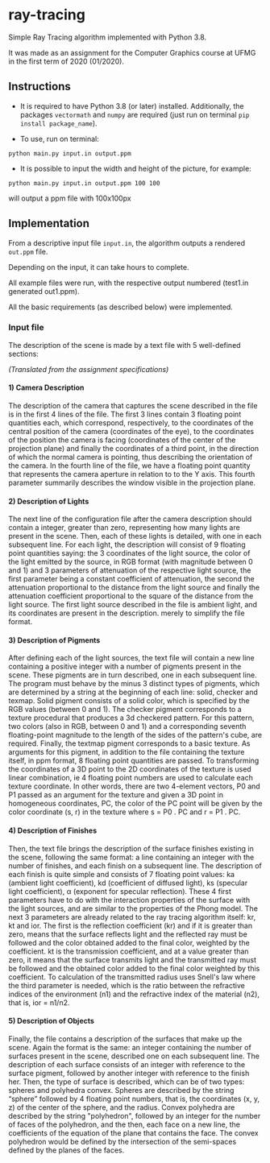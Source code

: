 # ray-tracing

Simple Ray Tracing algorithm implemented with Python 3.8.

It was made as an assignment for the Computer Graphics course at UFMG in the first term of 2020 (01/2020).

## Instructions 

* It is required to have Python 3.8 (or later) installed. Additionally, the packages `vectormath` and `numpy` are required (just run on terminal `pip install package_name`). 

* To use, run on terminal:

 `python main.py input.in output.ppm`

* It is possible to input the width and height of the picture, for example: 

 `python main.py input.in output.ppm 100 100`
 
 will output a ppm file with 100x100px
 
## Implementation

From a descriptive input file `input.in`, the algorithm outputs a rendered `out.ppm` file. 

Depending on the input, it can take hours to complete.

All example files were run, with the respective output numbered (test1.in generated out1.ppm).

All the basic requirements (as described below) were implemented.

### Input file

The description of the scene is made by a text file with 5 well-defined sections:

_(Translated from the assignment specifications)_

#### 1) Camera Description

The description of the camera that captures the scene described in the file is in the first 4 lines of the
file. The first 3 lines contain 3 floating point quantities each, which
correspond, respectively, to the coordinates of the central position of the camera (coordinates of the
eye), to the coordinates of the position the camera is facing (coordinates of the center of the
projection plane) and finally the coordinates of a third point, in the direction of which the normal
camera is pointing, thus describing the orientation of the camera. In the fourth line of the
file, we have a floating point quantity that represents the camera aperture in relation to
to the Y axis. This fourth parameter summarily describes the window visible in the projection plane.

#### 2) Description of Lights

The next line of the configuration file after the camera description should contain a
integer, greater than zero, representing how many lights are present in the scene.
Then, each of these lights is detailed, with one in each subsequent line. For each light,
the description will consist of 9 floating point quantities saying: the 3 coordinates of the light source,
the color of the light emitted by the source, in RGB format (with magnitude between 0 and 1) and 3 parameters of
attenuation of the respective light source, the first parameter being a constant coefficient of
attenuation, the second the attenuation proportional to the distance from the light source and finally the
attenuation coefficient proportional to the square of the distance from the light source. The first light source 
described in the file is ambient light, and its coordinates are present in the description.
merely to simplify the file format.

#### 3) Description of Pigments

After defining each of the light sources, the text file will contain a new line containing
a positive integer with a number of pigments present in the scene. These pigments
are in turn described, one in each subsequent line. The program must behave by the
minus 3 distinct types of pigments, which are determined by a string at the beginning of each
line: solid, checker and texmap. Solid pigment consists of a solid color, which is
specified by the RGB values (between 0 and 1). The checker pigment corresponds to a texture
procedural that produces a 3d checkered pattern. For this pattern, 
two colors (also in RGB, between 0 and 1) and a corresponding seventh floating-point magnitude
to the length of the sides of the pattern's cube, are required. Finally, the textmap pigment corresponds to
a basic texture. As arguments for this pigment, in addition to the file containing the texture
itself, in ppm format, 8 floating point quantities are passed. To
transforming the coordinates of a 3D point to the 2D coordinates of the texture is used
linear combination, ie 4 floating point numbers are used to calculate each
texture coordinate. In other words, there are two 4-element vectors, P0 and P1 passed
as an argument for the texture and given a 3D point in homogeneous coordinates, PC, the color of the
PC point will be given by the color coordinate (s, r) in the texture where s = P0 . PC and r = P1 . PC.


#### 4) Description of Finishes

Then, the text file brings the description of the surface finishes existing in the scene,
following the same format: a line containing an integer with the number of finishes, and
each finish on a subsequent line. The description of each finish is quite simple and
consists of 7 floating point values: ka (ambient light coefficient), kd (coefficient
of diffused light), ks (specular light coefficient), α (exponent for specular reflection). These 4
first parameters have to do with the interaction properties of the surface with the
light sources, and are similar to the properties of the Phong model. The next 3
parameters are already related to the ray tracing algorithm itself:
kr, kt and ior. The first is the reflection coefficient (kr) and if it is greater than zero,
means that the surface reflects light and the reflected ray must be followed and the color obtained
added to the final color, weighted by the coefficient. kt is the transmission coefficient, and
at a value greater than zero, it means that the surface transmits light and the transmitted ray
must be followed and the obtained color added to the final color weighted by this coefficient. To
calculation of the transmitted radius uses Snell's law where the third parameter is needed,
which is the ratio between the refractive indices of the environment (n1) and the refractive index of the
material (n2), that is, ior = n1/n2.

#### 5) Description of Objects

Finally, the file contains a description of the surfaces that make up the scene. Again the
format is the same: an integer containing the number of surfaces present in the scene, described
one on each subsequent line. The description of each surface consists of an integer with
reference to the surface pigment, followed by another integer with reference to the finish
her. Then, the type of surface is described, which can be of two types: spheres and polyhedra
convex. Spheres are described by the string “sphere” followed by 4 floating point numbers,
that is, the coordinates (x, y, z) of the center of the sphere, and the radius. Convex polyhedra are
described by the string "polyhedron", followed by an integer for the number of faces of the polyhedron, and the
then, each face on a new line, the coefficients of the equation of the plane that contains the face. The
convex polyhedron would be defined by the intersection of the semi-spaces defined by the planes of the
faces. 
